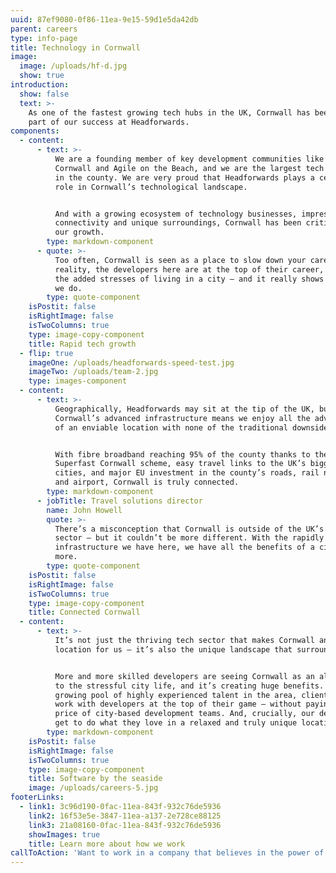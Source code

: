 ```yaml
---
uuid: 87ef9080-0f86-11ea-9e15-59d1e5da42db
parent: careers
type: info-page
title: Technology in Cornwall
image:
  image: /uploads/hf-d.jpg
  show: true
introduction:
  show: false
  text: >-
    As one of the fastest growing tech hubs in the UK, Cornwall has been a key
    part of our success at Headforwards.
components:
  - content:
      - text: >-
          We are a founding member of key development communities like Software
          Cornwall and Agile on the Beach, and we are the largest tech employer
          in the county. We are very proud that Headforwards plays a central
          role in Cornwall’s technological landscape.


          And with a growing ecosystem of technology businesses, impressive
          connectivity and unique surroundings, Cornwall has been critical to
          our growth.
        type: markdown-component
      - quote: >-
          Too often, Cornwall is seen as a place to slow down your career. In
          reality, the developers here are at the top of their career, without
          the added stresses of living in a city – and it really shows in work
          we do.
        type: quote-component
    isPostit: false
    isRightImage: false
    isTwoColumns: true
    type: image-copy-component
    title: Rapid tech growth
  - flip: true
    imageOne: /uploads/headforwards-speed-test.jpg
    imageTwo: /uploads/team-2.jpg
    type: images-component
  - content:
      - text: >-
          Geographically, Headforwards may sit at the tip of the UK, but
          Cornwall’s advanced infrastructure means we enjoy all the advantages
          of an enviable location with none of the traditional downsides.


          With fibre broadband reaching 95% of the county thanks to the
          Superfast Cornwall scheme, easy travel links to the UK’s biggest
          cities, and major EU investment in the county’s roads, rail network
          and airport, Cornwall is truly connected.
        type: markdown-component
      - jobTitle: Travel solutions director
        name: John Howell
        quote: >-
          There’s a misconception that Cornwall is outside of the UK’s tech
          sector – but it couldn’t be more different. With the rapidly growing
          infrastructure we have here, we have all the benefits of a city and
          more.
        type: quote-component
    isPostit: false
    isRightImage: false
    isTwoColumns: true
    type: image-copy-component
    title: Connected Cornwall
  - content:
      - text: >-
          It’s not just the thriving tech sector that makes Cornwall an ideal
          location for us – it’s also the unique landscape that surrounds it.


          More and more skilled developers are seeing Cornwall as an alternative
          to the stressful city life, and it’s creating huge benefits. With a
          growing pool of highly experienced talent in the area, clients get to
          work with developers at the top of their game – without paying the
          price of city-based development teams. And, crucially, our developers
          get to do what they love in a relaxed and truly unique location.
        type: markdown-component
    isPostit: false
    isRightImage: false
    isTwoColumns: true
    type: image-copy-component
    title: Software by the seaside
    image: /uploads/careers-5.jpg
footerLinks:
  - link1: 3c96d190-0fac-11ea-843f-932c76de5936
    link2: 16f53e5e-3847-11ea-a137-2e728ce88125
    link3: 21a08160-0fac-11ea-843f-932c76de5936
    showImages: true
    title: Learn more about how we work
callToAction: 'Want to work in a company that believes in the power of teams? '
---
```


